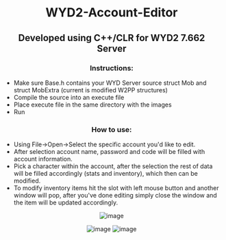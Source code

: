 
<h1 align="center">
WYD2-Account-Editor
</h1>
<h2 align="center">
Developed using C++/CLR for WYD2 7.662 Server
</h2>

<h3 align="center">
Instructions:
</h3>

* Make sure Base.h contains your WYD Server source struct Mob and struct MobExtra (current is modified W2PP structures)
* Compile the source into an execute file
* Place execute file in the same directory with the images
* Run
<h3 align="center">
How to use:
</h3>

* Using File->Open->Select the specific account you'd like to edit.
* After selection account name, password and code will be filled with account information.
* Pick a character within the account, after the selection the rest of data will be filled
accordingly (stats and inventory), which then can be modified.
* To modify inventory items hit the slot with left mouse button and another window will pop,
after you've done editing simply close the window and the item will be updated accordingly.

<div align="center">
  
![image](https://user-images.githubusercontent.com/39623990/128508425-d8e8ec50-689e-407e-afee-d70ad3d31801.png)

![image](https://user-images.githubusercontent.com/39623990/128508174-323ae14a-67b9-4d7f-8668-a392e6a269e3.png)
![image](https://user-images.githubusercontent.com/39623990/128513669-b32fd400-e179-418d-9f36-e19e7c089a53.png)

</div>
